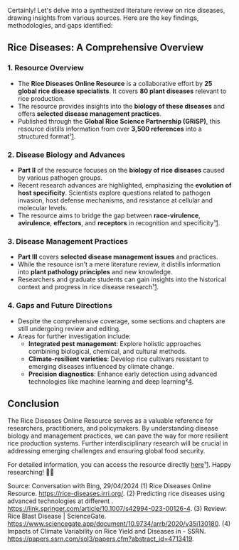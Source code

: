 [1]: https://rice-diseases.irri.org/ ""
[2]: https://www.sciencegate.app/document/10.9734/arrb/2020/v35i130180 ""
[3]: https://papers.ssrn.com/sol3/papers.cfm?abstract_id=4713419 ""
[4]: https://link.springer.com/article/10.1007/s42994-023-00126-4 ""

Certainly! Let's delve into a synthesized literature review on rice diseases, drawing insights from various sources. Here are the key findings, methodologies, and gaps identified:

## **Rice Diseases: A Comprehensive Overview**

### **1. Resource Overview**
- The **Rice Diseases Online Resource** is a collaborative effort by **25 global rice disease specialists**. It covers **80 plant diseases** relevant to rice production.
- The resource provides insights into the **biology of these diseases** and offers **selected disease management practices**.
- Published through the **Global Rice Science Partnership (GRiSP)**, this resource distills information from over **3,500 references** into a structured format¹[1].

### **2. Disease Biology and Advances**
- **Part II** of the resource focuses on the **biology of rice diseases** caused by various pathogen groups.
- Recent research advances are highlighted, emphasizing the **evolution of host specificity**. Scientists explore questions related to pathogen invasion, host defense mechanisms, and resistance at cellular and molecular levels.
- The resource aims to bridge the gap between **race-virulence**, **avirulence**, **effectors**, and **receptors** in recognition and specificity¹[1].

### **3. Disease Management Practices**
- **Part III** covers **selected disease management issues** and practices.
- While the resource isn't a mere literature review, it distills information into **plant pathology principles** and new knowledge.
- Researchers and graduate students can gain insights into the historical context and progress in rice disease research¹[1].

### **4. Gaps and Future Directions**
- Despite the comprehensive coverage, some sections and chapters are still undergoing review and editing.
- Areas for further investigation include:
    - **Integrated pest management**: Explore holistic approaches combining biological, chemical, and cultural methods.
    - **Climate-resilient varieties**: Develop rice cultivars resistant to emerging diseases influenced by climate change.
    - **Precision diagnostics**: Enhance early detection using advanced technologies like machine learning and deep learning²[4].

## **Conclusion**
The Rice Diseases Online Resource serves as a valuable reference for researchers, practitioners, and policymakers. By understanding disease biology and management practices, we can pave the way for more resilient rice production systems. Further interdisciplinary research will be crucial in addressing emerging challenges and ensuring global food security.

For detailed information, you can access the resource directly [here](https://rice-diseases.irri.org/)¹[1]. Happy researching! 🌾🔬

Source: Conversation with Bing, 29/04/2024
(1) Rice Diseases Online Resource. https://rice-diseases.irri.org/.
(2) Predicting rice diseases using advanced technologies at different . https://link.springer.com/article/10.1007/s42994-023-00126-4.
(3) Review: Rice Blast Disease | ScienceGate. https://www.sciencegate.app/document/10.9734/arrb/2020/v35i130180.
(4) Impacts of Climate Variability on Rice Yield and Diseases in  - SSRN. https://papers.ssrn.com/sol3/papers.cfm?abstract_id=4713419.
